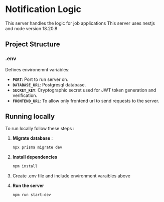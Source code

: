 # Notification Logic

This server handles the logic for job applications
This server uses nestjs and node version 18.20.8

## Project Structure

### .env
Defines environemnt variables:

- **`PORT`**: Port to run server on.
- **`DATABASE_URL`**: Postgresql database.
- **`SECRET_KEY`**: Cryptographic secret used for JWT token generation and verification. 
- **`FRONTEND_URL`**: To allow only frontend url to send requests to the server.



## Running locally

To run locally follow these steps :

1. **Migrate database** :

     ```bash
     npx prisma migrate dev
     ```

2. **Install dependencies**
   ```bash
   npm install

3. Create .env file and include environment varaibles above


5. **Run the server**
    ```bash
    npm run start:dev



